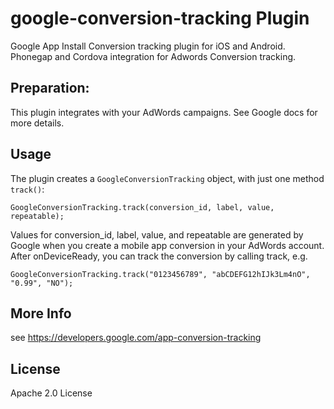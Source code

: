 # google-conversion-tracking Plugin

Google App Install Conversion tracking plugin for iOS and Android. Phonegap and Cordova integration for Adwords Conversion tracking.


## Preparation:

This plugin integrates with your AdWords campaigns.  See Google docs for more details.

## Usage

The plugin creates a `GoogleConversionTracking` object, with just one method `track()`:

    GoogleConversionTracking.track(conversion_id, label, value, repeatable);

Values for conversion_id, label, value, and repeatable are generated by Google when you
create a mobile app conversion in your AdWords account.  After onDeviceReady, you can track the
conversion by calling track, e.g.

    GoogleConversionTracking.track("0123456789", "abCDEFG12hIJk3Lm4nO", "0.99", "NO");

## More Info

see https://developers.google.com/app-conversion-tracking

## License ##

Apache 2.0 License
